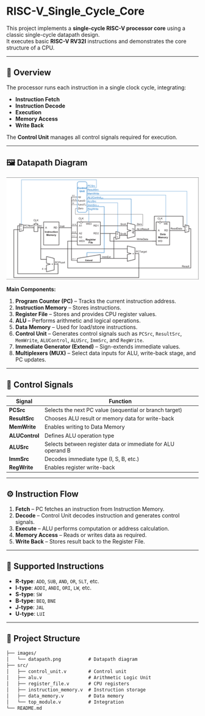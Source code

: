 # RISC-V_Single_Cycle_Core

This project implements a **single-cycle RISC-V processor core** using a classic single-cycle datapath design.  
It executes basic **RISC-V RV32I** instructions and demonstrates the core structure of a CPU.

---

## 📌 Overview

The processor runs each instruction in a single clock cycle, integrating:

- **Instruction Fetch**
- **Instruction Decode**
- **Execution**
- **Memory Access**
- **Write Back**

The **Control Unit** manages all control signals required for execution.

---

## 🖼 Datapath Diagram

![Datapath Diagram](risc-v-single_cycle_core_image.png)

**Main Components:**
1. **Program Counter (PC)** – Tracks the current instruction address.
2. **Instruction Memory** – Stores instructions.
3. **Register File** – Stores and provides CPU register values.
4. **ALU** – Performs arithmetic and logical operations.
5. **Data Memory** – Used for load/store instructions.
6. **Control Unit** – Generates control signals such as `PCSrc`, `ResultSrc`, `MemWrite`, `ALUControl`, `ALUSrc`, `ImmSrc`, and `RegWrite`.
7. **Immediate Generator (Extend)** – Sign-extends immediate values.
8. **Multiplexers (MUX)** – Select data inputs for ALU, write-back stage, and PC updates.

---

## 🔧 Control Signals

| Signal        | Function |
|---------------|----------|
| **PCSrc**     | Selects the next PC value (sequential or branch target) |
| **ResultSrc** | Chooses ALU result or memory data for write-back |
| **MemWrite**  | Enables writing to Data Memory |
| **ALUControl**| Defines ALU operation type |
| **ALUSrc**    | Selects between register data or immediate for ALU operand B |
| **ImmSrc**    | Decodes immediate type (I, S, B, etc.) |
| **RegWrite**  | Enables register write-back |

---

## ⚙️ Instruction Flow

1. **Fetch** – PC fetches an instruction from Instruction Memory.
2. **Decode** – Control Unit decodes instruction and generates control signals.
3. **Execute** – ALU performs computation or address calculation.
4. **Memory Access** – Reads or writes data as required.
5. **Write Back** – Stores result back to the Register File.

---

## 🚀 Supported Instructions

- **R-type**: `ADD`, `SUB`, `AND`, `OR`, `SLT`, etc.
- **I-type**: `ADDI`, `ANDI`, `ORI`, `LW`, etc.
- **S-type**: `SW`
- **B-type**: `BEQ`, `BNE`
- **J-type**: `JAL`
- **U-type**: `LUI`

---

## 📂 Project Structure

```
├── images/
│   └── datapath.png          # Datapath diagram
├── src/
│   ├── control_unit.v        # Control unit
│   ├── alu.v                 # Arithmetic Logic Unit
│   ├── register_file.v       # CPU registers
│   ├── instruction_memory.v  # Instruction storage
│   ├── data_memory.v         # Data memory
│   └── top_module.v          # Integration
└── README.md
```
